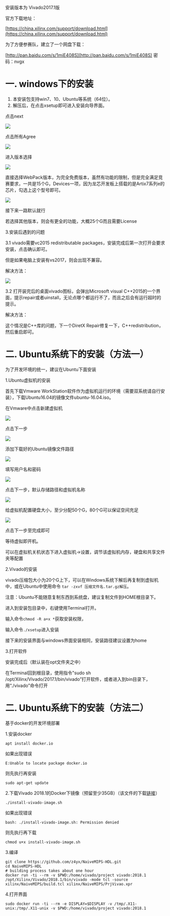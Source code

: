 安装版本为 Vivado2017.1版

官方下载地址：

[https://china.xilinx.com/support/download.html](https://china.xilinx.com/support/download.html)

为了方便参赛队，建立了一个网盘下载：

[http://pan.baidu.com/s/1miE408S](http://pan.baidu.com/s/1miE408S)   密码：nvgx

# 一. windows下的安装

1. 本安装包支持win7、10、Ubuntu等系统（64位）。
2. 解压后，在点击xsetup即可进入安装向导界面。

点击next

![](/assets/import.png)

点击所有Agree

![](/assets/import1.png)

进入版本选择

![](/assets/import2.png)

直接选择WebPack版本，为完全免费版本，虽然有功能的限制，但是完全满足竞赛要求，一共是15个G，Devices一项，因为龙芯开发板上搭载的是Artix7系列e的芯片，勾选上这个型号即可。

![](/assets/import4.png)

接下来一路默认就行

若选择其他版本，则会有更全的功能，大概25个G而且需要License

3.安装后遇到的问题

3.1 vivado需要vc2015 redistributable packages，安装完成后第一次打开会要求安装，点击确认即可。

但是如果电脑上安装有vs2017，则会出现不兼容。

解决方法：

![](/assets/import6.png)

3.2 打开装完后的桌面vivado图标，会弹出Microsoft visual C++2015的一个界面，提示repair或者uinstall，无论点哪个都运行不了，而且之后会有运行超时的提示。

解决方法：

这个情况是C++库的问题，下一个DiretX Repair修复一下，C++redistribution，然后重启即可。

# 二. Ubuntu系统下的安装（方法一）

为了开发环境的统一，建议在Ubuntu下面安装

1.Ubuntu虚拟机的安装

首先下载Vmware WorkStation软件作为虚拟机运行的环境（需要双系统请自行安装），下载Ubuntu16.04的镜像文件ubuntu-16.04.iso。

在Vmware中点击新建虚拟机

![](/assets/xu1.png)

点击下一步

![](/assets/xu2.png)

添加下载好的Ubuntu镜像文件路径

![](/assets/xu3.png)

填写用户名和密码

![](/assets/xu4.png)

点击下一步，默认存储路径和虚拟机名称

![](/assets/xu5.png)

给虚拟机配置硬盘大小，至少分配50个G，80个G可以保证空间充足

![](/assets/xu6.png)

点击下一步至完成即可

等待虚拟即开机。

可以在虚拟机关机状态下进入虚拟机-&gt;设置，调节该虚拟机内存，硬盘和共享文件夹等配置

2.Vivado的安装

vivado压缩包大小为20个G上下，可以在Windows系统下解后再复制到虚拟机中，或在Ubuntu中使用命令 `tar -zxvf 压缩文件名.tar.gz解压`。

注意：Ubuntu不能随意复制东西到系统盘，建议复制文件到HOME根目录下。

进入到安装包目录中，右键使用Terminal打开。

输入命令`chmod -R a+x *`获取安装权限，

输入命令`./xsetup`进入安装

接下来的安装界面与windows界面安装相同，安装路径建议设置为home

3.打开软件

安装完成后（默认装在opt文件夹之中）

在Terminal回到根目录，使用指令"sudo sh /opt/Xilinx/Vivado/2017.1/bin/vivado”打开软件，或者进入到bin目录下，用“./vivado”命令打开

# 二. Ubuntu系统下的安装（方法二）

基于docker的开发环境部署

1.安装docker

```
apt install docker.io
```

如果出现错误

```
E:Unable to locate package docker.io
```

则先执行再安装

```
sudo apt-get update
```

2.下载Vivado 2018.1的Docker下镜像（预留至少35GB）（该文件的下载[链接](https://github.com/z4yx/NaiveMIPS-HDL/install-vivado-image.sh)）

```
./install-vivado-image.sh
```

如果出现错误

```
bash: ./install-vivado-image.sh: Permission denied
```

则先执行再下载

```
chmod u+x install-vivado-image.sh
```

3.编译

```
git clone https://github.com/z4yx/NaiveMIPS-HDL.git
cd NaiveMIPS-HDL
# building process takes about one hour
docker run -ti --rm -v $PWD:/home/vivado/project vivado:2018.1 /opt/Xilinx/Vivado/2018.1/bin/vivado -mode tcl -source xilinx/NaiveMIPS/build.tcl xilinx/NaiveMIPS/PrjVivao.xpr
```

4.打开界面

```
sudo docker run -ti --rm -e DISPLAY=$DISPLAY -v /tmp/.X11-unix:/tmp/.X11-unix -v $PWD:/home/vivado/project vivado:2018.1
```




